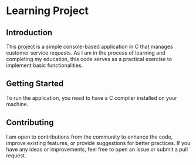 # Learning Project

## Introduction

This project is a simple console-based application in C that manages customer service requests. As I am in the process of learning and completing my education, this code serves as a practical exercise to implement basic functionalities.

## Getting Started

To run the application, you need to have a C compiler installed on your machine.

## Contributing
I am open to contributions from the community to enhance the code, improve existing features, or provide suggestions for better practices. If you have any ideas or improvements, feel free to open an issue or submit a pull request.
